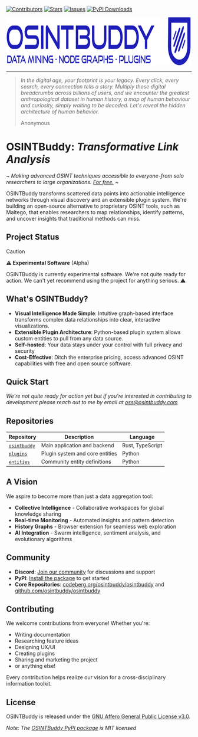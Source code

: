 [![Contributors](https://img.shields.io/github/contributors/osintbuddy/osintbuddy?style=flat-square)](https://github.com/osintbuddy/osintbuddy/graphs/contributors)
[![Stars](https://img.shields.io/github/stars/osintbuddy/osintbuddy?style=flat-square)](https://github.com/osintbuddy/osintbuddy/stargazers)
[![Issues](https://img.shields.io/github/issues/osintbuddy/osintbuddy?style=flat-square)](https://github.com/osintbuddy/osintbuddy/issues)
[![PyPI Downloads](https://static.pepy.tech/badge/osintbuddy)](https://pepy.tech/project/osintbuddy)

<p>
  <a href="https://github.com/osintbuddy/osintbuddy">
    <img src="./watermark.svg" height="130px" alt="Logo">
  </a>
</p>

---

> *In the digital age, your footprint is your legacy. Every click, every search, every connection
> tells a story. Multiply these digital
> breadcrumbs across billions of users, and we encounter the greatest anthropological
> dataset in human history, a map of human behaviour and curiosity, simply waiting to be decoded. Let's reveal the hidden architecture of human behavior.*
>
> Anonymous


# OSINTBuddy: *Transformative Link Analysis*

~ *Making advanced OSINT techniques accessible to everyone-from solo researchers to large organizations. [For free.](https://www.fsf.org/appeal)* ~


OSINTBuddy transforms scattered data points into actionable intelligence networks through visual discovery and an extensible plugin system. We're building an open-source alternative to proprietary OSINT tools, such as Maltego, that enables researchers to map relationships, identify patterns, and uncover insights that traditional methods can miss.

## Project Status

> [!CAUTION] 
>
> **⚠️ Experimental Software** (Alpha)
>
> OSINTBuddy is currently experimental software. We're not quite ready for action. We can't yet recommend using the project for anything serious. ⚠️ 


## What's OSINTBuddy?

- **Visual Intelligence Made Simple**: Intuitive graph-based interface transforms complex data relationships into clear, interactive visualizations.
- **Extensible Plugin Architecture**: Python-based plugin system allows custom entities to pull from any data source.
- **Self-hosted**: Your data stays under your control with full privacy and security
- **Cost-Effective**: Ditch the enterprise pricing, access advanced OSINT capabilities with free and open source software.

## Quick Start
 
*We're not quite ready for action yet but if you're interested in contributing to development please reach out to me by email at oss@osintbuddy.com*


## Repositories

| Repository | Description | Language |
|------------|-------------|----------|
| [`osintbuddy`](https://github.com/osintbuddy/osintbuddy) | Main application and backend | Rust, TypeScript |
| [`plugins`](https://github.com/osintbuddy/plugins) | Plugin system and core entities | Python |
| [`entities`](https://github.com/osintbuddy/entities) | Community entity definitions | Python |

## A Vision

We aspire to become more than just a data aggregation tool:

- **Collective Intelligence** - Collaborative workspaces for global knowledge sharing
- **Real-time Monitoring** - Automated insights and pattern detection
- **History Graphs** - Browser extension for seamless web exploration
- **AI Integration** - Swarm intelligence, sentiment analysis, and evolutionary algorithms

## Community

- **Discord**: [Join our community](https://discord.gg/b8vW4J4skv) for discussions and support
- **PyPI**: [Install the package](https://pypi.org/project/osintbuddy/) to get started
- **Core Repositories**: [codeberg.org/osintbuddy/osintbuddy](https://codeberg.org/osintbuddy/osintbuddy) and [github.com/osintbuddy/osintbuddy](https://github.com/osintbuddy/osintbuddy/)
## Contributing

We welcome contributions from everyone! Whether you're:
- Writing documentation
- Researching feature ideas  
- Designing UX/UI
- Creating plugins
- Sharing and marketing the project
- or anything else!

Every contribution helps realize our vision for a cross-disciplinary information toolkit.

## License

OSINTBuddy is released under the [GNU Affero General Public License v3.0](https://choosealicense.com/licenses/agpl-3.0/).

*Note: The [OSINTBuddy PyPI package](https://pypi.org/project/osintbuddy/) is MIT licensed*

